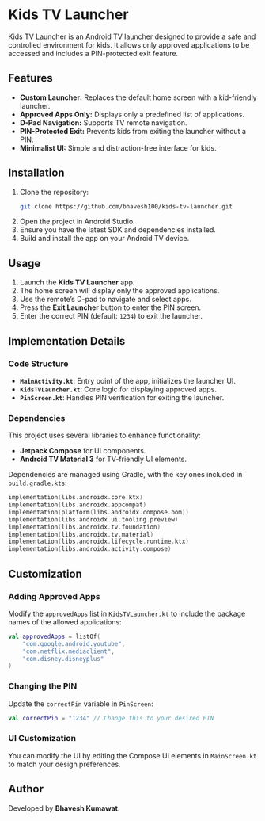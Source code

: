 # Kids TV Launcher

Kids TV Launcher is an Android TV launcher designed to provide a safe and controlled environment for kids. It allows only approved applications to be accessed and includes a PIN-protected exit feature.

## Features
- **Custom Launcher:** Replaces the default home screen with a kid-friendly launcher.
- **Approved Apps Only:** Displays only a predefined list of applications.
- **D-Pad Navigation:** Supports TV remote navigation.
- **PIN-Protected Exit:** Prevents kids from exiting the launcher without a PIN.
- **Minimalist UI:** Simple and distraction-free interface for kids.

## Installation
1. Clone the repository:
   ```sh
   git clone https://github.com/bhavesh100/kids-tv-launcher.git
   ```
2. Open the project in Android Studio.
3. Ensure you have the latest SDK and dependencies installed.
4. Build and install the app on your Android TV device.

## Usage
1. Launch the **Kids TV Launcher** app.
2. The home screen will display only the approved applications.
3. Use the remote’s D-pad to navigate and select apps.
4. Press the **Exit Launcher** button to enter the PIN screen.
5. Enter the correct PIN (default: `1234`) to exit the launcher.

## Implementation Details
### Code Structure
- **`MainActivity.kt`**: Entry point of the app, initializes the launcher UI.
- **`KidsTVLauncher.kt`**: Core logic for displaying approved apps.
- **`PinScreen.kt`**: Handles PIN verification for exiting the launcher.

### Dependencies
This project uses several libraries to enhance functionality:
- **Jetpack Compose** for UI components.
- **Android TV Material 3** for TV-friendly UI elements.

Dependencies are managed using Gradle, with the key ones included in `build.gradle.kts`:
```kotlin
implementation(libs.androidx.core.ktx)
implementation(libs.androidx.appcompat)
implementation(platform(libs.androidx.compose.bom))
implementation(libs.androidx.ui.tooling.preview)
implementation(libs.androidx.tv.foundation)
implementation(libs.androidx.tv.material)
implementation(libs.androidx.lifecycle.runtime.ktx)
implementation(libs.androidx.activity.compose)
```

## Customization
### Adding Approved Apps
Modify the `approvedApps` list in `KidsTVLauncher.kt` to include the package names of the allowed applications:
```kotlin
val approvedApps = listOf(
    "com.google.android.youtube",
    "com.netflix.mediaclient",
    "com.disney.disneyplus"
)
```

### Changing the PIN
Update the `correctPin` variable in `PinScreen`:
```kotlin
val correctPin = "1234" // Change this to your desired PIN
```

### UI Customization
You can modify the UI by editing the Compose UI elements in `MainScreen.kt` to match your design preferences.

## Author
Developed by **Bhavesh Kumawat**.

